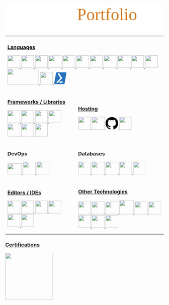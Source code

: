 <!--<a href="https://thederflinger.com/" target="_blank"><img src="https://github.com/LordFreezer/LordFreezer/blob/main/helloworld.svg"/></a>-->
<!--[![](https://github.com/LordFreezer/LordFreezer/blob/main/helloworld.svg#gh-dark-mode-only)](https://thederflinger.com/#gh-dark-mode-only)
[![](https://github.com/LordFreezer/LordFreezer/blob/main/helloworldlight.svg#gh-light-mode-only)](https://thederflinger.com/#gh-light-mode-only)-->
<picture>
            <source media="(prefers-color0scheme: dark)" srcset="https://github.com/LordFreezer/LordFreezer/blob/main/helloworld.svg">
            <source media="(prefers-color0scheme: light)" srcset="https://github.com/LordFreezer/LordFreezer/blob/main/helloworldlight.svg">
            <a href="https://thederflinger.com/" target="_blank"><img src="https://github.com/LordFreezer/LordFreezer/blob/main/helloworld.svg"/>
</picture>
<table>
<tr>
<td colspan="2">
<h3 align="left">Languages</h3>
<p>          
            <img width="40" height="40" src="https://cdn.jsdelivr.net/gh/devicons/devicon/icons/csharp/csharp-plain.svg" />       
            <img width="40" height="40" src="https://cdn.jsdelivr.net/gh/devicons/devicon/icons/java/java-original.svg" /> 
            <img width="40" height="40" src="https://cdn.jsdelivr.net/gh/devicons/devicon/icons/dart/dart-original.svg" />   
            <img width="40" height="40" src="https://cdn.jsdelivr.net/gh/devicons/devicon/icons/cplusplus/cplusplus-plain.svg" />  
            <img width="40" height="40" src="https://cdn.jsdelivr.net/gh/devicons/devicon/icons/python/python-original.svg" />  
            <img width="40" height="40" src="https://cdn.jsdelivr.net/gh/devicons/devicon/icons/c/c-plain.svg" />          
            <img width="40" height="40" src="https://cdn.jsdelivr.net/gh/devicons/devicon/icons/html5/html5-plain-wordmark.svg" />
            <img width="40" height="40" src="https://cdn.jsdelivr.net/gh/devicons/devicon/icons/css3/css3-plain-wordmark.svg" />         
            <img width="40" height="40" src="https://cdn.jsdelivr.net/gh/devicons/devicon/icons/javascript/javascript-plain.svg" />
            <img width="40" height="40" src="https://cdn.jsdelivr.net/gh/devicons/devicon/icons/typescript/typescript-plain.svg" />
            <img width="40" height="40" src="https://cdn.jsdelivr.net/gh/devicons/devicon/icons/sass/sass-original.svg" />   
            <img width="100" height="50" src="https://jakarta.ee/images/jakarta/jakarta-ee-logo-color.svg">
            <img width="40" height="40" src="https://raw.githubusercontent.com/odb/official-bash-logo/master/assets/Logos/Icons/PNG/512x512.png">
            <img width="40" height="40" src="https://github.com/LordFreezer/LordFreezer/blob/main/powershell.svg" />
</p>            
</td>
</tr>
<tr>
<td>
<h3 align="left">Frameworks / Libraries</h3>
<p>           
            <img width="40" height="40" src="https://cdn.jsdelivr.net/gh/devicons/devicon/icons/dot-net/dot-net-plain-wordmark.svg" />          
            <img width="40" height="40" src="https://global.discourse-cdn.com/standard17/uploads/threejs/optimized/2X/e/e4f86d2200d2d35c30f7b1494e96b9595ebc2751_2_496x500.png" />           
            <img width="40" height="40" src="https://cdn.jsdelivr.net/gh/devicons/devicon/icons/angularjs/angularjs-original.svg" />      
            <img width="40" height="40" src="https://cdn.jsdelivr.net/gh/devicons/devicon/icons/flutter/flutter-original.svg" /> 
            <img width="40" height="40" src="https://cdn.jsdelivr.net/gh/devicons/devicon/icons/gatsby/gatsby-plain.svg" />
            <img width="40" height="40" src="https://cdn.jsdelivr.net/gh/devicons/devicon/icons/react/react-original-wordmark.svg" />   
            <img width="40" height="40" src="https://defkey.com/content/images/program/reveal.js-2020-05-28_09-58-06-icon-resized.png" />   
</p>          
</td>
<td>
<h3 align="left">Hosting</h3>
<p>          
            <img width="40" height="40" src="https://cdn.jsdelivr.net/gh/devicons/devicon/icons/heroku/heroku-plain-wordmark.svg" />        
            <img width="40" height="40" src="https://cdn.freebiesupply.com/logos/large/2x/netlify-logo-png-transparent.png" />           
            <img width="40" height="40" src="https://raw.githubusercontent.com/LordFreezer/LordFreezer/main/cat.png"/>          
            <img width="40" height="40" src="https://cdn.jsdelivr.net/gh/devicons/devicon/icons/tomcat/tomcat-original.svg" />
</p>            
</td>
</tr>
<tr>
<td>
<h3 align="left">DevOps</h3>
<p>
            <img width="45" height="35" src="https://phoenixnap.com/wp-content/uploads/2017/11/aws_logo_smile_white-250x163.png" />                  
            <img width="40" height="40" src="https://cdn.jsdelivr.net/gh/devicons/devicon/icons/azure/azure-original.svg" />       
            <img width="40" height="40" src="https://cdn.jsdelivr.net/gh/devicons/devicon/icons/googlecloud/googlecloud-original.svg" />
</p>  

</td>
<td>
   <h3 align="left">Databases</h3>
<p>
            <img width="40" height="40" src="https://cdn.jsdelivr.net/gh/devicons/devicon/icons/firebase/firebase-plain-wordmark.svg" />
            <img width="40" height="40" src="https://cdn.jsdelivr.net/gh/devicons/devicon/icons/mysql/mysql-original.svg" />
            <img width="40" height="40" src="https://azurecomcdn.azureedge.net/cvt-ffeb70ec274b24d42faa2ef66e67c256a878fdd4efa9e63641b8820e633ea0cf/svg/azure-sql-database.svg"/>
            <img width="40" height="40" src="https://cdn.jsdelivr.net/gh/devicons/devicon/icons/mongodb/mongodb-plain-wordmark.svg" />
            <img width="38" height="40" src="https://global-uploads.webflow.com/5f8b0a1abe69652278dad51c/60ad31855d774e813c23d35b_microsoft%20sql%20server%20logo.png" />
</p>         
</td>
</tr>
<tr>
<td>
<h3 align="left">Editors / IDEs</h3>
<p>         
            <img width="40" height="40" src="https://cdn.jsdelivr.net/gh/devicons/devicon/icons/visualstudio/visualstudio-plain.svg" />
            <img width="40" height="40" src="https://cdn.jsdelivr.net/gh/devicons/devicon/icons/vscode/vscode-original.svg" /> 
            <img width="40" height="40" src="https://icons.iconarchive.com/icons/papirus-team/papirus-apps/256/eclipse-icon.png">
            <img width="40" height="40" src="https://netbeans.apache.org/images/apache-netbeans.svg">     
            <img width="40" height="40" src="https://cdn.jsdelivr.net/gh/devicons/devicon/icons/vim/vim-original.svg" /> 
            <img width="40" height="40" src="https://upload.wikimedia.org/wikipedia/commons/thumb/8/8a/Gnu-nano.svg/1280px-Gnu-nano.svg.png" />
 </p>          
</td>
<td>
    <h3 align="left">Other Technologies</h3>
 <p>
            <img width="40" height="40" src="https://www.icons101.com/icons/29/Malismus_20_by_Xtaehl/128/unity.png" />
            <img width="40" height="40" src="https://dradisframework.com/images/integrations/deployment/virtualbox.png">    
            <img width="40" height="40" src="https://cdn.jsdelivr.net/gh/devicons/devicon/icons/docker/docker-plain-wordmark.svg" />   
            <img width="45" height="45" src="https://cdn.jsdelivr.net/gh/devicons/devicon/icons/git/git-plain-wordmark.svg" />   
            <img width="40" height="40" src="https://cdn.jsdelivr.net/gh/devicons/devicon/icons/terraform/terraform-original.svg" />
            <img width="40" height="40" src="https://cdn.jsdelivr.net/gh/devicons/devicon/icons/webpack/webpack-original.svg" />       
            <img width="40" height="40" src="https://cdn.jsdelivr.net/gh/devicons/devicon/icons/babel/babel-original.svg" />
            <img width="40" height="40" src="https://cdn.jsdelivr.net/gh/devicons/devicon/icons/linux/linux-original.svg" />      
            <img width="40" height="40" src="https://cdn.jsdelivr.net/gh/devicons/devicon/icons/raspberrypi/raspberrypi-original.svg" />
 </p>       
</td>
</tr>
</table>
<h3 align="left">Certifications</h3>
<img width="150" height="150" src="https://cdn.sanity.io/images/cky1s3v9/production/4fa03a2581346496818f550008044f4b6b774f54-450x450.png"/>


 
 
       
